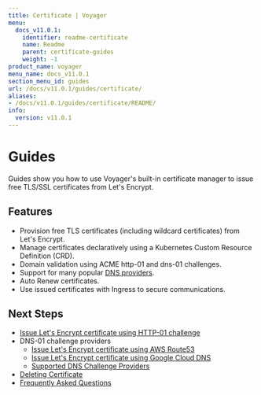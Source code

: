 ```yaml
---
title: Certificate | Voyager
menu:
  docs_v11.0.1:
    identifier: readme-certificate
    name: Readme
    parent: certificate-guides
    weight: -1
product_name: voyager
menu_name: docs_v11.0.1
section_menu_id: guides
url: /docs/v11.0.1/guides/certificate/
aliases:
- /docs/v11.0.1/guides/certificate/README/
info:
  version: v11.0.1
---
```


# Guides

Guides show you how to use Voyager's built-in certificate manager to issue free TLS/SSL certificates from Let's Encrypt.

## Features
- Provision free TLS certificates (including wildcard certificates) from Let's Encrypt.
- Manage certificates declaratively using a Kubernetes Custom Resource Definition (CRD).
- Domain validation using ACME http-01 and dns-01 challenges.
- Support for many popular [DNS providers](/docs/v11.0.1/guides/certificate/dns/providers).
- Auto Renew certificates.
- Use issued certificates with Ingress to secure communications.

## Next Steps
- [Issue Let's Encrypt certificate using HTTP-01 challenge](/docs/v11.0.1/guides/certificate/http/overview)
- DNS-01 challenge providers
  - [Issue Let's Encrypt certificate using AWS Route53](/docs/v11.0.1/guides/certificate/dns/route53)
  - [Issue Let's Encrypt certificate using Google Cloud DNS](/docs/v11.0.1/guides/certificate/dns/google-cloud)
  - [Supported DNS Challenge Providers](/docs/v11.0.1/guides/certificate/dns/providers)
- [Deleting Certificate](/docs/v11.0.1/guides/certificate/delete)
- [Frequently Asked Questions](/docs/v11.0.1/guides/certificate/faq)
